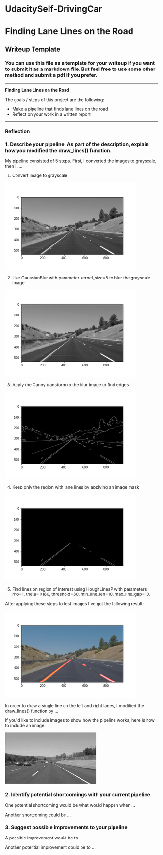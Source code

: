 # UdacitySelf-DrivingCar

# **Finding Lane Lines on the Road** 

## Writeup Template

### You can use this file as a template for your writeup if you want to submit it as a markdown file. But feel free to use some other method and submit a pdf if you prefer.

---

**Finding Lane Lines on the Road**

The goals / steps of this project are the following:
* Make a pipeline that finds lane lines on the road
* Reflect on your work in a written report


[//]: # (Image References)

[image1]: ./examples/grayscale.jpg "Grayscale"
[image2]: ./foo.png "Test my my pipeline on test images"

---

### Reflection

### 1. Describe your pipeline. As part of the description, explain how you modified the draw_lines() function.

My pipeline consisted of 5 steps. First, I converted the images to grayscale, then I .... 
1. Convert image to grayscale

![grayscale_image](/test_pipeline_images/gray.png)

2. Use GaussianBlur with parameter kernel_size=5 to blur the grayscale image

![blured_image](/test_pipeline_images/blur.png)

3. Apply the Canny transform to the blur image to find edges

![edges](/test_pipeline_images/edges.png)

4. Keep only the region with lane lines by applying an image mask

![region_of_interest](/test_pipeline_images/region.png)

5. Find lines on region of interest using HoughLinesP with parameters rho=1, theta=1/180, threshold=30, min_line_len=10, max_line_gap=10.

After applying these steps to test images I've got the following result:

![pipeline_result](/test_pipeline_images/image_with_lines.png)


In order to draw a single line on the left and right lanes, I modified the draw_lines() function by ...

If you'd like to include images to show how the pipeline works, here is how to include an image: 

![alt text][image1]


### 2. Identify potential shortcomings with your current pipeline


One potential shortcoming would be what would happen when ... 

Another shortcoming could be ...


### 3. Suggest possible improvements to your pipeline

A possible improvement would be to ...

Another potential improvement could be to ...
